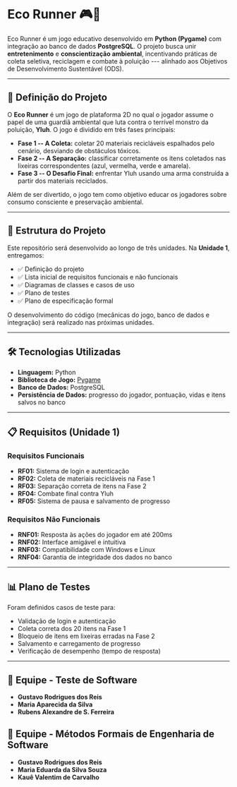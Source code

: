 # Eco Runner 🎮🌱

Eco Runner é um jogo educativo desenvolvido em **Python (Pygame)** com
integração ao banco de dados **PostgreSQL**.
O projeto busca unir **entretenimento** e **conscientização ambiental**,
incentivando práticas de coleta seletiva, reciclagem e combate à
poluição --- alinhado aos Objetivos de Desenvolvimento Sustentável
(ODS).

------------------------------------------------------------------------

## 📌 Definição do Projeto

O **Eco Runner** é um jogo de plataforma 2D no qual o jogador assume o
papel de uma guardiã ambiental que luta contra o terrível monstro da
poluição, **Yluh**.
O jogo é dividido em três fases principais:

-   **Fase 1 -- A Coleta:** coletar 20 materiais recicláveis espalhados
    pelo cenário, desviando de obstáculos tóxicos.
-   **Fase 2 -- A Separação:** classificar corretamente os itens
    coletados nas lixeiras correspondentes (azul, vermelha, verde e
    amarela).
-   **Fase 3 -- O Desafio Final:** enfrentar Yluh usando uma arma
    construída a partir dos materiais reciclados.

Além de ser divertido, o jogo tem como objetivo educar os jogadores
sobre consumo consciente e preservação ambiental.

------------------------------------------------------------------------

## 📂 Estrutura do Projeto

Este repositório será desenvolvido ao longo de três unidades.
Na **Unidade 1**, entregamos:

-   ✅ Definição do projeto
-   ✅ Lista inicial de requisitos funcionais e não funcionais
-   ✅ Diagramas de classes e casos de uso
-   ✅ Plano de testes
-   ✅ Plano de especificação formal

O desenvolvimento do código (mecânicas do jogo, banco de dados e
integração) será realizado nas próximas unidades.

------------------------------------------------------------------------

## 🛠 Tecnologias Utilizadas

-   **Linguagem:** Python
-   **Biblioteca de Jogo:** [Pygame](https://www.pygame.org/)
-   **Banco de Dados:** PostgreSQL
-   **Persistência de Dados:** progresso do jogador, pontuação, vidas e
    itens salvos no banco

------------------------------------------------------------------------

## 📋 Requisitos (Unidade 1)

### Requisitos Funcionais

-   **RF01:** Sistema de login e autenticação
-   **RF02:** Coleta de materiais recicláveis na Fase 1
-   **RF03:** Separação correta de itens na Fase 2
-   **RF04:** Combate final contra Yluh
-   **RF05:** Sistema de pausa e salvamento de progresso

### Requisitos Não Funcionais

-   **RNF01:** Resposta às ações do jogador em até 200ms
-   **RNF02:** Interface amigável e intuitiva
-   **RNF03:** Compatibilidade com Windows e Linux
-   **RNF04:** Garantia de integridade dos dados no banco

------------------------------------------------------------------------

## 📊 Plano de Testes

Foram definidos casos de teste para:

-   Validação de login e autenticação
-   Coleta correta dos 20 itens na Fase 1
-   Bloqueio de itens em lixeiras erradas na Fase 2
-   Salvamento e carregamento de progresso
-   Verificação de desempenho (tempo de resposta)

------------------------------------------------------------------------

## 👥 Equipe - Teste de Software

-   **Gustavo Rodrigues dos Reis**
-   **Maria Aparecida da Silva**
-   **Rubens Alexandre de S. Ferreira**

## 👥 Equipe - Métodos Formais de Engenharia de Software

-   **Gustavo Rodrigues dos Reis**
-   **Maria Eduarda da Silva Souza**
-   **Kauê Valentim de Carvalho**
